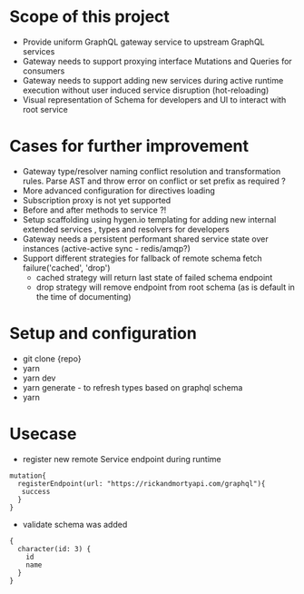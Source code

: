 # Scope of this project

- Provide uniform GraphQL gateway service to upstream GraphQL services
- Gateway needs to support proxying interface Mutations and Queries for consumers
- Gateway needs to support adding new services during active runtime execution without user induced service disruption (hot-reloading)
- Visual representation of Schema for developers and UI to interact with root service

# Cases for further improvement

- Gateway type/resolver naming conflict resolution and transformation rules. Parse AST and throw error on conflict or set prefix as required ?
- More advanced configuration for directives loading
- Subscription proxy is not yet supported
- Before and after methods to service ?!
- Setup scaffolding using hygen.io templating for adding new internal extended services , types and resolvers for developers
- Gateway needs a persistent performant shared service state over instances (active-active sync - redis/amqp?)
- Support different strategies for fallback of remote schema fetch failure('cached', 'drop')
  - cached strategy will return last state of failed schema endpoint
  - drop strategy will remove endpoint from root schema (as is default in the time of documenting)

# Setup and configuration

- git clone {repo}
- yarn
- yarn dev
- yarn generate - to refresh types based on graphql schema
- yarn

# Usecase

- register new remote Service endpoint during runtime

```
mutation{
  registerEndpoint(url: "https://rickandmortyapi.com/graphql"){
   success
  }
}
```

- validate schema was added

```
{
  character(id: 3) {
    id
    name
  }
}
```
